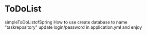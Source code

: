 # ToDoList
simpleToDoListofSpring
How to use
create database to name "taskrepository"
update login/password in application.yml and enjoy
